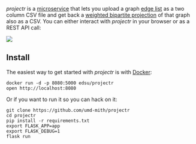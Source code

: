 *projectr* is a [microservice] that lets you upload a graph [edge list] as a two
column CSV file and get back a [weighted bipartite projection] of that graph
also as a CSV. You can either interact with *projectr* in your browser or as a
REST API call:

<img src="https://c1.staticflickr.com/3/2930/34063566851_8ae7b9240e_b.jpg">

## Install

The easiest way to get started with *projectr* is with [Docker]:

    docker run -d -p 8080:5000 edsu/projectr
    open http://localhost:8080

Or if you want to run it so you can hack on it:

    git clone https://github.com/umd-mith/projectr
    cd projectr
    pip install -r requirements.txt
    export FLASK_APP=app
    export FLASK_DEBUG=1
    flask run

[microservice]: https://www.martinfowler.com/articles/microservices.html
[Docker]: https://docs.docker.com/engine/installation/
[edge list]: https://en.wikipedia.org/wiki/Adjacency_list
[weighted bipartite projection]: https://en.wikipedia.org/wiki/Bipartite_network_projection
